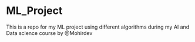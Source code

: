 # ML_Project

This is a repo for my ML project using different algorithms during my AI and Data science course by @Mohirdev

